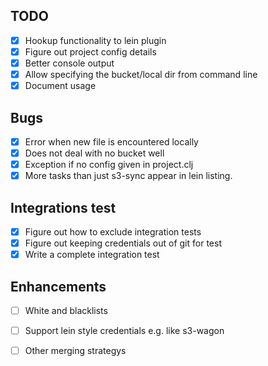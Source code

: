 TODO
----

* [X] Hookup functionality to lein plugin
* [X] Figure out project config details
* [X] Better console output
* [X] Allow specifying the bucket/local dir from command line
* [X] Document usage

Bugs
----

* [X] Error when new file is encountered locally
* [X] Does not deal with no bucket well
* [X] Exception if no config given in project.clj
* [X] More tasks than just s3-sync appear in lein listing.

Integrations test
-----------------

* [X] Figure out how to exclude integration tests
* [X] Figure out keeping credentials out of git for test
* [X] Write a complete integration test

Enhancements
------------

* [ ] White and blacklists
* [ ] Support lein style credentials e.g. like s3-wagon
* [ ] Other merging strategys

